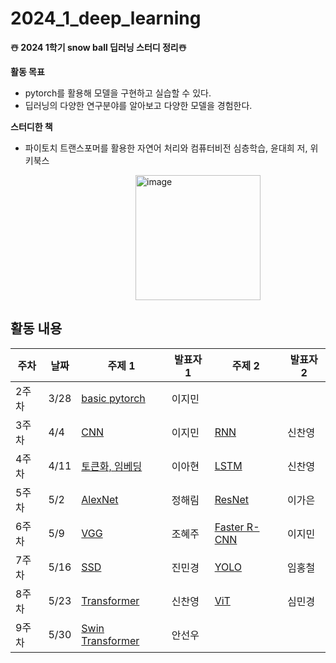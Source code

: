 # 2024_1_deep_learning

**☃️ 2024 1학기 snow ball 딥러닝 스터디 정리☃️**

**활동 목표**
* pytorch를 활용해 모델을 구현하고 실습할 수 있다.
* 딥러닝의 다양한 연구분야를 알아보고 다양한 모델을 경험한다.

**스터디한 책**

* 파이토치 트랜스포머를 활용한 자연어 처리와 컴퓨터비전 심층학습, 윤대희 저, 위키북스

<img width="200" alt="image" src="https://github.com/user-attachments/assets/486e33af-e78d-457f-b323-1ccf1ef81549" style="margin-left: 200;">


## 활동 내용
| 주차  | 날짜  | 주제 1          | 발표자 1  | 주제 2        | 발표자 2  |
|------|------|--------------|--------|------------|--------|
| 2주차 | 3/28 | [basic pytorch](./basic_ptroch) | 이지민 |            |        |
| 3주차 | 4/4  | [CNN](./CNN.pdf)          | 이지민  | [RNN](https://github.com/chanyoung-shin/deeplearning-at-pytorch/wiki/RNN,LSTM)        | 신찬영  |
| 4주차 | 4/11 | [토큰화, 임베딩](./tokenizer.pdf) | 이아현  | [LSTM](https://github.com/chanyoung-shin/deeplearning-at-pytorch/wiki/RNN,LSTM) | 신찬영 |
| 5주차 | 5/2  |  [AlexNet](./AlexNet) | 정해림  | [ResNet](./ResNet)    | 이가은  |
| 6주차 | 5/9  | [VGG](./VGG)          | 조혜주  | [Faster R-CNN](./R-CNN_FasterR-CNN.pdf) | 이지민  |
| 7주차 | 5/16 | [SSD](./SSD)          | 진민경  | [YOLO](./YOLO)       | 임홍철  |
| 8주차 | 5/23 | [Transformer](https://github.com/chanyoung-shin/deeplearning-at-pytorch/wiki/transformer)  | 신찬영  | [ViT](./ViT)        | 심민경  |
| 9주차 | 5/30 | [Swin Transformer](./Swin_Transformer) | 안선우 |         |        |


